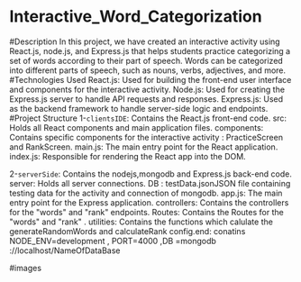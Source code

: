 # Interactive_Word_Categorization
#Description
In this project, we have created an interactive activity using React.js, node.js, and Express.js that helps students practice categorizing a set of words according to their part of speech. Words can be categorized into different parts of speech, such as nouns, verbs, adjectives, and more.
#Technologies Used
React.js: Used for building the front-end user interface and components for the interactive activity.
Node.js: Used for creating the Express.js server to handle API requests and responses.
Express.js: Used as the backend framework to handle server-side logic and endpoints.
#Project Structure
1-`clientsIDE`: Contains the React.js front-end code.
src: Holds all React components and main application files.
components: Contains specific components for the interactive activity : PracticeScreen and RankScreen.
main.js: The main entry point for the React application.
index.js: Responsible for rendering the React app into the DOM.

2-`serverSide`: Contains the nodejs,mongodb and  Express.js back-end code.
server: Holds all server connections.
DB : testData.jsonJSON file containing testing data for the activity and connection of mongodb.
app.js: The main entry point for the Express application.
controllers: Contains the controllers for the "words" and "rank" endpoints.
Routes: Contains the Routes for the "words" and "rank" .
utilities: Contains the functions which calulate the  generateRandomWords and calculateRank
config.end: conatins NODE_ENV=development , PORT=4000 ,DB =mongodb ://localhost/NameOfDataBase

#images
